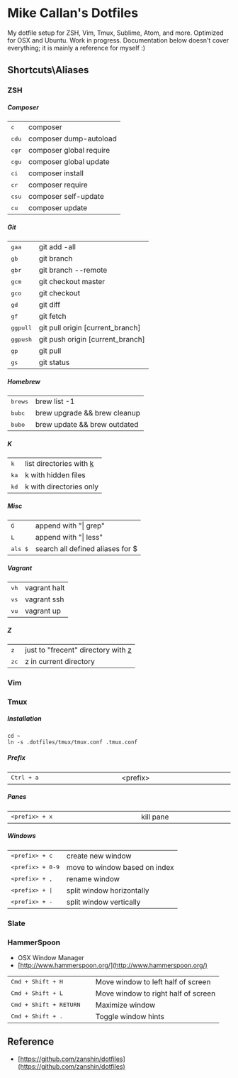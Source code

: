 # Mike Callan's Dotfiles

My dotfile setup for ZSH, Vim, Tmux, Sublime, Atom, and more. Optimized for OSX and Ubuntu. Work in progress. Documentation below doesn't cover everything; it is mainly a reference for myself :)

## Shortcuts\Aliases

### ZSH

##### Composer

<table>
    <tr><td><kbd>c</kbd></td><td>composer</td></tr>
    <tr><td><kbd>cdu</kbd></td><td>composer dump-autoload</td></tr>
    <tr><td><kbd>cgr</kbd></td><td>composer global require</td></tr>
    <tr><td><kbd>cgu</kbd></td><td>composer global update</td></tr>
    <tr><td><kbd>ci</kbd></td><td>composer install</td></tr>
    <tr><td><kbd>cr</kbd></td><td>composer require</td></tr>
    <tr><td><kbd>csu</kbd></td><td>composer self-update</td></tr>
    <tr><td><kbd>cu</kbd></td><td>composer update</td></tr>
</table>

##### Git

<table>
    <tr><td><kbd>gaa</kbd></td><td>git add -all</td></tr>
    <tr><td><kbd>gb</kbd></td><td>git branch</td></tr>
    <tr><td><kbd>gbr</kbd></td><td>git branch --remote</td></tr>
    <tr><td><kbd>gcm</kbd></td><td>git checkout master</td></tr>
    <tr><td><kbd>gco</kbd></td><td>git checkout</td></tr>
    <tr><td><kbd>gd</kbd></td><td>git diff</td></tr>
    <tr><td><kbd>gf</kbd></td><td>git fetch</td></tr>
    <tr><td><kbd>ggpull</kbd></td><td>git pull origin [current_branch]</td></tr>
    <tr><td><kbd>ggpush</kbd></td><td>git push origin [current_branch]</td></tr>
    <tr><td><kbd>gp</kbd></td><td>git pull</td></tr>
    <tr><td><kbd>gs</kbd></td><td>git status</td></tr>
</table>

##### Homebrew

<table>
    <tr><td><kbd>brews</kbd></td><td>brew list -1</td></tr>
    <tr><td><kbd>bubc</kbd></td><td>brew upgrade && brew cleanup</td></tr>
    <tr><td><kbd>bubo</kbd></td><td>brew update && brew outdated</td></tr>
</table>

##### K

<table>
    <tr><td><kbd>k</kbd></td><td>list directories with <a href="https://github.com/rimraf/k">k</a></td></tr>
    <tr><td><kbd>ka</kbd></td><td>k with hidden files</td></tr>
    <tr><td><kbd>kd</kbd></td><td>k with directories only</td></tr>
</table>

##### Misc

<table>
    <tr><td><kbd>G</kbd></td><td>append with "| grep"</td></tr>
    <tr><td><kbd>L</kbd></td><td>append with "| less"</td></tr>
    <tr><td><kbd>als $</kbd></td><td>search all defined aliases for $</td></tr>
</table>

##### Vagrant

<table>
    <tr><td><kbd>vh</kbd></td><td>vagrant halt</td></tr>
    <tr><td><kbd>vs</kbd></td><td>vagrant ssh</td></tr>
    <tr><td><kbd>vu</kbd></td><td>vagrant up</td></tr>
</table>

##### Z

<table>
    <tr><td><kbd>z</kbd></td><td>just to "frecent" directory with <a href="https://github.com/rupa/z">z</a></td></tr>
    <tr><td><kbd>zc</kbd></td><td>z in current directory</td></tr>
</table>

### Vim

### Tmux

##### Installation

    cd ~
    ln -s .dotfiles/tmux/tmux.conf .tmux.conf

##### Prefix

<table style="display: table; width: 100%">
    <tr>
        <td><kbd>Ctrl + a</kbd></td>
        <td>&lt;prefix&gt;</td>
    </tr>
</table>

##### Panes

<table style="display: table; width: 100%">
    <tr>
        <td><kbd>&lt;prefix&gt; + x</kbd></td>
        <td>kill pane</td>
    </tr>
</table>


##### Windows

<table>
    <tr>
        <td><kbd>&lt;prefix&gt; + c</kbd></td>
        <td>create new window</td>
    </tr>
    <tr>
        <td><kbd>&lt;prefix&gt; + 0-9</kbd></td>
        <td>move to window based on index</td>
    </tr>
    <tr>
        <td><kbd>&lt;prefix&gt; + ,</kbd></td>
        <td>rename window</td>
    </tr>
    <tr>
        <td><kbd>&lt;prefix&gt; + |</kbd></td>
        <td>split window horizontally</td>
    </tr>
    <tr>
        <td><kbd>&lt;prefix&gt; + -</kbd></td>
        <td>split window vertically</td>
    </tr>
</table>

### Slate

### HammerSpoon

- OSX Window Manager
- [http://www.hammerspoon.org/](http://www.hammerspoon.org/)

<table>
    <tr>
        <td width="40%">
            <kbd>Cmd + Shift + H</kbd>
        </td>
        <td>
            Move window to left half of screen
        </td>
    </tr>
    <tr>
        <td>
            <kbd>Cmd + Shift + L</kbd>
        </td>
        <td>
            Move window to right half of screen
        </td>
    </tr>
    <tr>
        <td>
            <kbd>Cmd + Shift + RETURN</kbd>
        </td>
        <td>
            Maximize window
        </td>
    </tr>
    <tr>
        <td>
            <kbd>Cmd + Shift + . </kbd>
        </td>
        <td>
            Toggle window hints
        </td>
    </tr>
</table>

## Reference

- [https://github.com/zanshin/dotfiles](https://github.com/zanshin/dotfiles)

